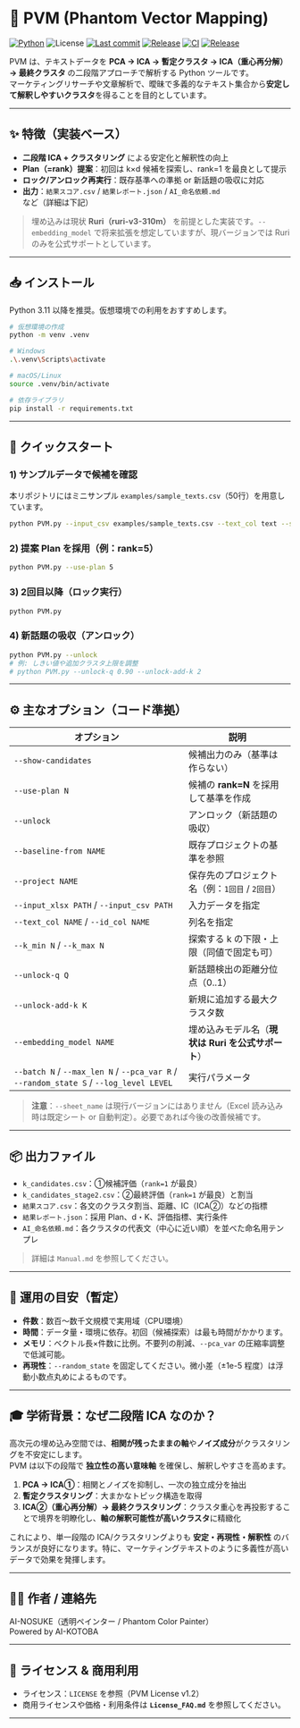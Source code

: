 ﻿# 📘 PVM (Phantom Vector Mapping)
[![Python](https://img.shields.io/badge/python-3.11%2B-informational)](#)
![License](https://img.shields.io/badge/license-PVM%20v1.2-blue)
[![Last commit](https://img.shields.io/github/last-commit/AI-NOSUKE/PVM)](https://github.com/AI-NOSUKE/PVM/commits/main)
[![Release](https://img.shields.io/github/v/release/AI-NOSUKE/PVM?display_name=tag&sort=semver)](https://github.com/AI-NOSUKE/PVM/releases)
[![CI](https://github.com/AI-NOSUKE/PVM/actions/workflows/ci.yml/badge.svg)](https://github.com/AI-NOSUKE/PVM/actions/workflows/ci.yml)
[![Release](https://img.shields.io/github/v/release/AI-NOSUKE/PVM?display_name=tag&sort=semver)](https://github.com/AI-NOSUKE/PVM/releases)

PVM は、テキストデータを **PCA → ICA → 暫定クラスタ → ICA（重心再分解） → 最終クラスタ** の二段階アプローチで解析する Python ツールです。  
マーケティングリサーチや文章解析で、曖昧で多義的なテキスト集合から**安定して解釈しやすいクラスタ**を得ることを目的としています。

---

## ✨ 特徴（実装ベース）
- **二段階 ICA + クラスタリング** による安定化と解釈性の向上
- **Plan（=rank）提案**：初回は k×d 候補を探索し、rank=1 を最良として提示
- **ロック/アンロック再実行**：既存基準への準拠 or 新話題の吸収に対応
- **出力**：`結果スコア.csv` / `結果レポート.json` / `AI_命名依頼.md` など（詳細は下記）

> 埋め込みは現状 **Ruri（ruri-v3-310m）** を前提とした実装です。`--embedding_model` で将来拡張を想定していますが、現バージョンでは Ruri のみを公式サポートとしています。

---

## 📥 インストール

Python 3.11 以降を推奨。仮想環境での利用をおすすめします。

```bash
# 仮想環境の作成
python -m venv .venv

# Windows
.\.venv\Scripts\activate

# macOS/Linux
source .venv/bin/activate

# 依存ライブラリ
pip install -r requirements.txt
```

---

## 🚀 クイックスタート

### 1) サンプルデータで候補を確認
本リポジトリにはミニサンプル `examples/sample_texts.csv`（50行）を用意しています。

```bash
python PVM.py --input_csv examples/sample_texts.csv --text_col text --show-candidates
```

### 2) 提案 Plan を採用（例：rank=5）
```bash
python PVM.py --use-plan 5
```

### 3) 2回目以降（ロック実行）
```bash
python PVM.py
```

### 4) 新話題の吸収（アンロック）
```bash
python PVM.py --unlock
# 例: しきい値や追加クラスタ上限を調整
# python PVM.py --unlock-q 0.90 --unlock-add-k 2
```

---

## ⚙️ 主なオプション（コード準拠）

| オプション | 説明 |
|---|---|
| `--show-candidates` | 候補出力のみ（基準は作らない） |
| `--use-plan N` | 候補の **rank=N** を採用して基準を作成 |
| `--unlock` | アンロック（新話題の吸収） |
| `--baseline-from NAME` | 既存プロジェクトの基準を参照 |
| `--project NAME` | 保存先のプロジェクト名（例：`1回目` / `2回目`） |
| `--input_xlsx PATH` / `--input_csv PATH` | 入力データを指定 |
| `--text_col NAME` / `--id_col NAME` | 列名を指定 |
| `--k_min N` / `--k_max N` | 探索する k の下限・上限（同値で固定も可） |
| `--unlock-q Q` | 新話題検出の距離分位点（0..1） |
| `--unlock-add-k K` | 新規に追加する最大クラスタ数 |
| `--embedding_model NAME` | 埋め込みモデル名（**現状は Ruri を公式サポート**） |
| `--batch N` / `--max_len N` / `--pca_var R` / `--random_state S` / `--log_level LEVEL` | 実行パラメータ |

> **注意**：`--sheet_name` は現行バージョンにはありません（Excel 読み込み時は既定シート or 自動判定）。必要であれば今後の改善候補です。

---

## 📦 出力ファイル

- `k_candidates.csv`：①候補評価（`rank=1` が最良）  
- `k_candidates_stage2.csv`：②最終評価（`rank=1` が最良）と割当  
- `結果スコア.csv`：各文のクラスタ割当、距離、IC（ICA②）などの指標  
- `結果レポート.json`：採用 Plan、d・K、評価指標、実行条件  
- `AI_命名依頼.md`：各クラスタの代表文（中心に近い順）を並べた命名用テンプレ

> 詳細は `Manual.md` を参照してください。

---

## 🧠 運用の目安（暫定）
- **件数**：数百〜数千文規模で実用域（CPU環境）  
- **時間**：データ量・環境に依存。初回（候補探索）は最も時間がかかります。  
- **メモリ**：ベクトル長×件数に比例。不要列の削減、`--pca_var` の圧縮率調整で低減可能。  
- **再現性**：`--random_state` を固定してください。微小差（±1e-5 程度）は浮動小数点丸めによるものです。

---

## 🎓 学術背景：なぜ二段階 ICA なのか？

高次元の埋め込み空間では、**相関が残ったままの軸**や**ノイズ成分**がクラスタリングを不安定にします。  
PVM は以下の段階で **独立性の高い意味軸** を確保し、解釈しやすさを高めます。

1. **PCA → ICA①**：相関とノイズを抑制し、一次の独立成分を抽出  
2. **暫定クラスタリング**：大まかなトピック構造を取得  
3. **ICA②（重心再分解）→ 最終クラスタリング**：クラスタ重心を再投影することで境界を明瞭化し、**軸の解釈可能性が高いクラスタ**に精緻化

これにより、単一段階の ICA/クラスタリングよりも **安定・再現性・解釈性** のバランスが良好になります。特に、マーケティングテキストのように多義性が高いデータで効果を発揮します。

---

## 🧑‍💻 作者 / 連絡先
AI-NOSUKE（透明ペインター / Phantom Color Painter）  
Powered by AI-KOTOBA

---

## 📜 ライセンス & 商用利用
- ライセンス：`LICENSE` を参照（PVM License v1.2）  
- 商用ライセンスや価格・利用条件は **`License_FAQ.md`** を参照してください。

---


